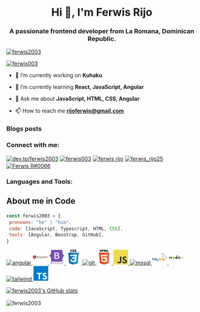                                                                                                                                                   

 <!-- 
       

## You can find me 🌎:
- <a href="https://twitter.com/Ferwis003">
  <img align="left" alt="Ferwis003 | Twitter" width="21px" src="https://raw.githubusercontent.com/anuraghazra/anuraghazra/master/assets/twitter.svg" />
</a>

- [Instagram](https://www.instagram.com/ferwis_rijo25/)
                                                                                                                                                     
<!--
**ferwis2003/ferwis2003** is a ✨ _special_ ✨ repository because its `README.md` (this file) appears on your GitHub profile.

Here are some ideas to get you started:

- 🔭 I’m currently working on ...
- 🌱 I’m currently learning ...
- 👯 I’m looking to collaborate on ...
- 🤔 I’m looking for help with ...
- 💬 Ask me about ...
- 📫 How to reach me: ...
- 😄 Pronouns: ...
- ⚡ Fun fact: ...
-->
 
 <h1 align="center">Hi 👋, I'm Ferwis Rijo</h1>
<h3 align="center">A passionate frontend developer from La Romana, Dominican Republic.</h3>

<p align="left"> <a href="https://github.com/ryo-ma/github-profile-trophy"><img src="https://github-profile-trophy.vercel.app/?username=ferwis2003" alt="ferwis2003" /></a> </p>

<p align="left"> <a href="https://twitter.com/ferwis003" target="blank"><img src="https://img.shields.io/twitter/follow/ferwis003?logo=twitter&style=for-the-badge" alt="ferwis003" /></a> </p>

- 🔭 I’m currently working on **Kuhaku**

- 🌱 I’m currently learning **React, JavaScript, Angular**

- 💬 Ask me about **JavaScript, HTML, CSS, Angular**

- 📫 How to reach me **rijoferwis@gmail.com**

### Blogs posts
<!-- BLOG-POST-LIST:START -->
<!-- BLOG-POST-LIST:END -->

<h3 align="left">Connect with me:</h3>
<p align="left">
<a href="https://dev.to/dev.to/ferwis2003" target="blank"><img align="center" src="https://raw.githubusercontent.com/rahuldkjain/github-profile-readme-generator/master/src/images/icons/Social/devto.svg" alt="dev.to/ferwis2003" height="30" width="40" /></a>
<a href="https://twitter.com/ferwis003" target="blank"><img align="center" src="https://raw.githubusercontent.com/rahuldkjain/github-profile-readme-generator/master/src/images/icons/Social/twitter.svg" alt="ferwis003" height="30" width="40" /></a>
<a href="https://linkedin.com/in/ferwis rijo" target="blank"><img align="center" src="https://raw.githubusercontent.com/rahuldkjain/github-profile-readme-generator/master/src/images/icons/Social/linked-in-alt.svg" alt="ferwis rijo" height="30" width="40" /></a>
<a href="https://instagram.com/ferwis_rijo25" target="blank"><img align="center" src="https://raw.githubusercontent.com/rahuldkjain/github-profile-readme-generator/master/src/images/icons/Social/instagram.svg" alt="ferwis_rijo25" height="30" width="40" /></a>
<a href="https://discord.gg/Ferwis R#0066" target="blank"><img align="center" src="https://raw.githubusercontent.com/rahuldkjain/github-profile-readme-generator/master/src/images/icons/Social/discord.svg" alt="Ferwis R#0066" height="30" width="40" /></a>
</p>

<h3 align="left">Languages and Tools:</h3>

## About me in Code
 ```js
const ferwis2003 = {
  pronouns: "he" | "him",
  code: [JavaScript, Typescript, HTML, CSS],
  tools: [Angular, Boostrap, GitHub],
}
```
<p align="left"> <a href="https://angular.io" target="_blank" rel="noreferrer"> <img src="https://angular.io/assets/images/logos/angular/angular.svg" alt="angular" width="40" height="40"/> </a> <a href="https://angular.io" target="_blank" rel="noreferrer"> <img src="https://raw.githubusercontent.com/devicons/devicon/master/icons/angularjs/angularjs-original-wordmark.svg" alt="angularjs" width="40" height="40"/> </a> <a href="https://getbootstrap.com" target="_blank" rel="noreferrer"> <img src="https://raw.githubusercontent.com/devicons/devicon/master/icons/bootstrap/bootstrap-plain-wordmark.svg" alt="bootstrap" width="40" height="40"/> </a> <a href="https://www.w3schools.com/css/" target="_blank" rel="noreferrer"> <img src="https://raw.githubusercontent.com/devicons/devicon/master/icons/css3/css3-original-wordmark.svg" alt="css3" width="40" height="40"/> </a> <a href="https://git-scm.com/" target="_blank" rel="noreferrer"> <img src="https://www.vectorlogo.zone/logos/git-scm/git-scm-icon.svg" alt="git" width="40" height="40"/> </a> <a href="https://www.w3.org/html/" target="_blank" rel="noreferrer"> <img src="https://raw.githubusercontent.com/devicons/devicon/master/icons/html5/html5-original-wordmark.svg" alt="html5" width="40" height="40"/> </a> <a href="https://developer.mozilla.org/en-US/docs/Web/JavaScript" target="_blank" rel="noreferrer"> <img src="https://raw.githubusercontent.com/devicons/devicon/master/icons/javascript/javascript-original.svg" alt="javascript" width="40" height="40"/> </a> <a href="https://www.microsoft.com/en-us/sql-server" target="_blank" rel="noreferrer"> <img src="https://www.svgrepo.com/show/303229/microsoft-sql-server-logo.svg" alt="mssql" width="40" height="40"/> </a> <a href="https://www.mysql.com/" target="_blank" rel="noreferrer"> <img src="https://raw.githubusercontent.com/devicons/devicon/master/icons/mysql/mysql-original-wordmark.svg" alt="mysql" width="40" height="40"/> </a> <a href="https://nodejs.org" target="_blank" rel="noreferrer"> <img src="https://raw.githubusercontent.com/devicons/devicon/master/icons/nodejs/nodejs-original-wordmark.svg" alt="nodejs" width="40" height="40"/> </a> <a href="https://tailwindcss.com/" target="_blank" rel="noreferrer"> <img src="https://www.vectorlogo.zone/logos/tailwindcss/tailwindcss-icon.svg" alt="tailwind" width="40" height="40"/> </a> <a href="https://www.typescriptlang.org/" target="_blank" rel="noreferrer"> <img src="https://raw.githubusercontent.com/devicons/devicon/master/icons/typescript/typescript-original.svg" alt="typescript" width="40" height="40"/> </a> </p>

[![ferwis2003's GitHub stats](https://github-readme-stats.vercel.app/api?username=ferwis2003)](https://github.com/ferwis2003)

<p><img align="center" src="https://github-readme-stats.vercel.app/api/top-langs?username=ferwis2003&show_icons=true&locale=en&layout=compact" alt="ferwis2003" /></p>
